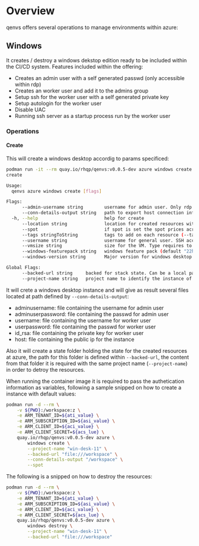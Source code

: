 # Overview

qenvs offers several operations to manage environments within azure:

## Windows

It creates / destroy a windows dekstop edition ready to be included within the CI/CD system. Features included within the offering:

* Creates an admin user with a self generated passwd (only accessible within rdp)
* Creates an worker user and add it to the admins group
* Setup ssh for the worker user with a self generated private key
* Setup autologin for the worker user  
* Disable UAC  
* Running ssh server as a startup process run by the worker user

### Operations

#### Create

This will create a windows desktop accordig to params specificed:

```bash
podman run -it --rm quay.io/rhqp/qenvs:v0.0.5-dev azure windows create -h
create

Usage:
  qenvs azure windows create [flags]

Flags:
      --admin-username string        username for admin user. Only rdp accessible within generated password (default "rhqpadmin")
      --conn-details-output string   path to export host connection information (host, username and privateKey)
  -h, --help                         help for create
      --location string              location for created resources within Windows desktop (default "West US")
      --spot                         if spot is set the spot prices across all regions will be cheked and machine will be started on best spot option (price / eviction)
      --tags stringToString          tags to add on each resource (--tags name1=value1,name2=value2) (default [])
      --username string              username for general user. SSH accessible + rdp with generated password (default "rhqp")
      --vmsize string                size for the VM. Type requires to allow nested virtualization (default "Standard_D8a_v4")
      --windows-featurepack string   windows feature pack (default "22h2-pro")
      --windows-version string       Major version for windows desktop 10 or 11 (default "11")

Global Flags:
      --backed-url string     backed for stack state. Can be a local path with format file:///path/subpath or s3 s3://existing-bucket
      --project-name string   project name to identify the instance of the stack
```

It will crete a windows desktop instance and will give as result several files located at path defined by `--conn-details-output`:

* adminusername: file containing the username for admin user
* adminuserpassword: file containing the passwd for admin user
* username: file containing the username for worker user
* userpassword: file containing the passwd for worker user
* id_rsa: file containing the private key for worker user
* host: file containing the public ip for the instance  

Also it will create a state folder holding the state for the created resources at azure, the path for this folder is defined within `--backed-url`, the content from that folder it is required with the same project name (`--project-name`) in order to detroy the resources.

When running the container image it is required to pass the authetication information as variables, following a sample snipped on how to create
a instance with default values:

```bash
podman run -d --rm \
    -v ${PWD}:/workspace:z \
    -e ARM_TENANT_ID=${ati_value} \
    -e ARM_SUBSCRIPTION_ID=${asi_value} \
    -e ARM_CLIENT_ID=${aci_value} \
    -e ARM_CLIENT_SECRET=${acs_lue} \
    quay.io/rhqp/qenvs:v0.0.5-dev azure \
        windows create \
        --project-name "win-desk-11" \
        --backed-url "file:///workspace" \
        --conn-details-output "/workspace" \
        --spot
```

The following is a snipped on how to destroy the resources:

```bash
podman run -d --rm \
    -v ${PWD}:/workspace:z \
    -e ARM_TENANT_ID=${ati_value} \
    -e ARM_SUBSCRIPTION_ID=${asi_value} \
    -e ARM_CLIENT_ID=${aci_value} \
    -e ARM_CLIENT_SECRET=${acs_lue} \
    quay.io/rhqp/qenvs:v0.0.5-dev azure \
        windows destroy \
        --project-name "win-desk-11" \
        --backed-url "file:///workspace"
```
